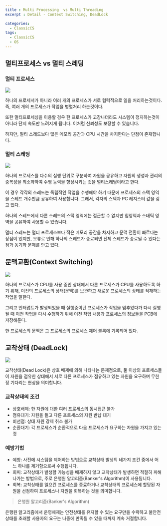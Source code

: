 ```yaml
---
title : Multi Processing  vs Multi Threading
excerpt : Detail - Context Switching, DeadLock 

categories:
  - ClassicCS
tags:
  - ClassicCS
  - OS
---  
```



## 멀티프로세스 vs 멀티 스레딩

### 멀티 프로세스

![](https://user-images.githubusercontent.com/44635266/67367760-1a411480-f5b1-11e9-917d-f06d76e25344.png)

하나의 프로세서가 아니라 여러 개의 프로세스가 서로 협력적으로 일을 처리하는것이다. 즉, 여러 개의 프로세스가 작업을 병렬처리 하는것이다.

또한 멀티프로세싱을 이용할 경우 한 프로세스가 고장나더라도 시스템이 정지하는것이 아니라 단지 속도만 느려지게 됩니다. 이처럼 신뢰성도 보장할 수 있습니다.

하지만, 멀티 스레드보다 많은 메모리 공간과 CPU 시간을 차지한다는 단점이 존재합니다.

### 멀티 스레딩

![](https://user-images.githubusercontent.com/44635266/67368282-05b14c00-f5b2-11e9-9cc2-245551555d57.png)

하나의 프로세스를 다수의 실행 단위로 구분하여 자원을 공유하고 자원의 생성과 관리의 중복성을 최소화하여 수행 능력을 향상시키는 것을 멀티스레딩이라고 한다.

이 경우 각각의 스레드는 독립적인 작업을 수행해야 하기 때문에 프로세스의 스택 영역을 스레드 개수만큼 공유하여 사용합니다. 그래서, 각자의 스택과 PC 레지스터 값을 갖고 있다.

하나의 스레드에서 다른 스레드의 스택 영역에는 접근할 수 없지만 힙영역과 스태틱 영역을 공유하여 사용할 수 있습니다.

멀티 스레드는 멀티 프로세스보다 적은 메모리 공간을 차지하고 문맥 전환이 빠르다는 장점이 있지만, 오류로 인해 하나의 스레드가 종료되면 전체 스레드가 종료될 수 있다는 점과 동기화 문제를 안고 있다.

## 문맥교환(Context Switching)

![](https://user-images.githubusercontent.com/44635266/67374442-2383ae80-f5bc-11e9-8995-6b5b8f425e8b.png)

하나의 프로세스가 CPU를 사용 중인 상태에서 다른 프로세스가 CPU를 사용하도록 하기 위해, 이전의 프로세스의 상태(문맥)를 보관하고 새로운 프로세스의 상태를 적재하는 작업을 말한다.

그리고 인터럽트가 발생되었을 때 실행중이던 프로세스가 작업을 멈추었다가 다시 실행될 때 이전 작업을 다시 수행하기 위해 이전 작업 내용과 프로세스의 정보들을 PCB에 저장해둔다.

한 프로세스의 문맥은 그 프로세스의 프로세스 제어 블록에 기록되어 있다.

## 교착상태 (DeadLock)

![](https://user-images.githubusercontent.com/44635266/67373783-2c27b500-f5bb-11e9-9891-54106ad88165.png)

교착상태(Dead Lock)은 상호 배제에 의해 나타나는 문제점으로, 둘 이상의 프로세스들이 자원을 점유한 상태에서 서로 다른 프로세스가 점유하고 있는 자원을 요구하며 무한정 기다리는 현상을 의미합니다. 

### 교착상태의 조건

- 상호배제: 한 자원에 대한 여러 프로세스의 동시접근 불가
- 점유대기: 자원을 들고 다른 프로세스의 자원 반납 대기
- 비선점: 상대 자원 강제 취소 불가
- 순환대기: 각 프로세스가 순환적으로 다음 프로세스가 요구하는 자원을 가지고 있는 것

### 예방기법

- 예방: 사전에 시스템을 제어하는 방법으로 교착상태 발생의 네가지 조건 중에서 어느 하나를 제거함으로써 수행됩니다.
- 회피: 교착상태가 발생할 가능성을 배제하지 않고 교착상태가 발생하면 적절히 피해나가는 방법으로, 주로 은행원 알고리즘(Banker's Algorithm)이 사용됩니다.
- 회복: 교착상태를 일으킨 프로세스를 종료하거나 교착상태의 프로세스에 할당된 자원을 선점하여 프로세스나 자원을 회복하는 것을 의미합니다.

> 은행원 알고리즘(Banker's Algorithm)

은행원 알고리즘에서 운영체제는 안전상태를 유지할 수 있는 요구만을 수락하고 불안전 상태를 초래할 사용자의 요구는 나중에 만족될 수 있을 때까지 계속 거절합니다.

